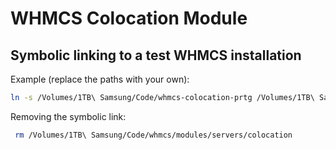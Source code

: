 # WHMCS Colocation Module #

## Symbolic linking to a test WHMCS installation

Example (replace the paths with your own):
```bash
ln -s /Volumes/1TB\ Samsung/Code/whmcs-colocation-prtg /Volumes/1TB\ Samsung/Code/whmcs/modules/servers/colocation
```
Removing the symbolic link:
```bash
 rm /Volumes/1TB\ Samsung/Code/whmcs/modules/servers/colocation
```
